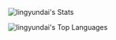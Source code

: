 ![lingyundai's Stats](https://github-readme-stats.vercel.app/api?username=lingyundai&theme=nord&show_icons=true&hide_border=true&count_private=true)

![lingyundai's Top Languages](https://github-readme-stats.vercel.app/api/top-langs/?username=lingyundai&theme=nord&show_icons=true&hide_border=true&layout=compact)
